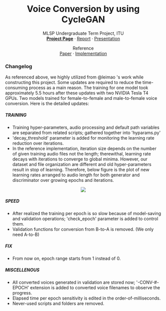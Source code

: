 <br>
<p align="center">
  <h1 align="center">Voice Conversion by using CycleGAN</h1>
  
 
  <p align="center">
  MLSP Undergraduate Term Project, ITU <br>
  <a href="https://001honi.github.io/repos/vc-cycle-gan/report.html"><b>Project Page</b></a>
  ·
  <a href="https://github.com/001honi/001honi.github.io/blob/master/repos/vc-cycle-gan/assets/pdf/vc-cycle-gan-report.pdf">Report</a>
  ·
  <a href="https://github.com/001honi/001honi.github.io/blob/master/repos/vc-cycle-gan/assets/pdf/vc-cycle-gan-presentation.pdf">Presentation</a>
  </p>
  
  <p align="center">
  Reference <br>
  <a href="https://github.com/001honi/001honi.github.io/blob/master/repos/vc-cycle-gan/assets/pdf/CycleGAN-VC-1711.11293.pdf">Paper</a>
  ·
  <a href="https://github.com/leimao/Voice-Converter-CycleGAN">Implementation</a>
  </p>
</p>



### Changelog
As referenced above, we highly utilized from @leimao 's work while constructing this project. Some updates are required to reduce the time-consuming process as a main reason. The training for one model took approximately 5.5 hours after these updates with two NVIDIA Tesla T4 GPUs. Two models trained for female-to-female and male-to-female voice conversion. Here is the detailed updates:
##### TRAINING
  - Training hyper-parameters, audio processing and default path variables are separated from related scripts; gathered together into 'hyparams.py'
  - 'decay_threshold' parameter is added for monitoring the learning rate reduction over iterations. 
  - In the reference implementation, iteration size depends on the number of given training audio files not the length; therewithal, learning rate decays with iterations to converge to global minima. However, our dataset and file organization are different and old hyper-parameters result in stop of learning. Therefore, below figure is the plot of new learning rates arranged to audio length for both generator and discriminator over growing epochs and iterations.
<p align="center">
  <img src="/figure/learn_rate.png" />
</p>  

##### SPEED
  - After realized the training per epoch is so slow because of model-saving and validation operations; 'check_epoch' parameter is added to control them. 
  - Validation functions for conversion from B-to-A is removed. (We only need A-to-B)
##### FIX 
  - From now on, epoch range starts from 1 instead of 0.
##### MISCELLENOUS
  - All converted voices generated in validation are stored now; '-CONV-#-EPOCH' extension is added to converted voice filenames to observe the progress.
  - Elapsed time per epoch sensitivity is edited in the order-of-milliseconds.
  - Never-used scripts and folders are removed.
